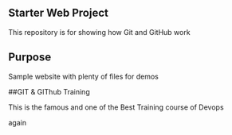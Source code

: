 ## Starter Web Project

This repository is for showing how Git and GitHub work

## Purpose

Sample website with plenty of files for demos

##GIT & GIThub Training 

This is the famous and one of the Best Training course of Devops

again 